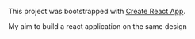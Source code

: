 This project was bootstrapped with [Create React App](https://github.com/facebook/create-react-app).

My aim to build a react application on the same design 
